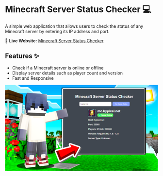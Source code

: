 # Minecraft Server Status Checker 💻

A simple web application that allows users to check the status of any Minecraft server by entering its IP address and port.

🔗 **Live Website:** [Minecraft Server Status Checker](https://mtrsvn.github.io/Minecraft-Server-Status-Checker/)

## Features ✨
- Check if a Minecraft server is online or offline
- Display server details such as player count and version
- Fast and Responsive

![Minecraft Server Status Checker](img/thumbnail.png)
